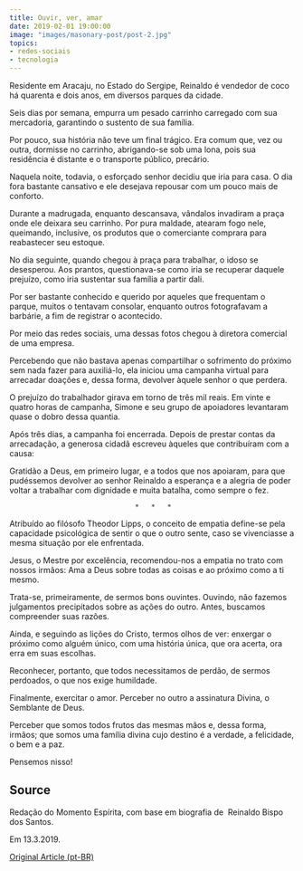 ```yaml
---
title: Ouvir, ver, amar
date: 2019-02-01 19:00:00
image: "images/masonary-post/post-2.jpg"
topics: 
- redes-sociais
- tecnologia
---
```


Residente em Aracaju, no Estado do Sergipe, Reinaldo é vendedor de coco há
quarenta e dois anos, em diversos parques da cidade.

Seis dias por semana, empurra um pesado carrinho carregado com sua mercadoria,
garantindo o sustento de sua família.

Por pouco, sua história não teve um final trágico. Era comum que, vez ou outra,
dormisse no carrinho, abrigando-se sob uma lona, pois sua residência é distante
e o transporte público, precário.

Naquela noite, todavia, o esforçado senhor decidiu que iria para casa. O dia
fora bastante cansativo e ele desejava repousar com um pouco mais de conforto.

Durante a madrugada, enquanto descansava, vândalos invadiram a praça onde ele
deixara seu carrinho. Por pura maldade, atearam fogo nele, queimando,
inclusive, os produtos que o comerciante comprara para reabastecer seu estoque.

No dia seguinte, quando chegou à praça para trabalhar, o idoso se desesperou.
Aos prantos, questionava-se como iria se recuperar daquele prejuízo, como iria
sustentar sua família a partir dali.

Por ser bastante conhecido e querido por aqueles que frequentam o parque,
muitos o tentavam consolar, enquanto outros fotografavam a barbárie, a fim de
registrar o acontecido.

Por meio das redes sociais, uma dessas fotos chegou à diretora comercial de uma
empresa.

Percebendo que não bastava apenas compartilhar o sofrimento do próximo sem nada
fazer para auxiliá-lo, ela iniciou uma campanha virtual para arrecadar doações
e, dessa forma, devolver àquele senhor o que perdera.

O prejuízo do trabalhador girava em torno de três mil reais. Em vinte e quatro
horas de campanha, Simone e seu grupo de apoiadores levantaram quase o dobro
dessa quantia.

Após três dias, a campanha foi encerrada. Depois de prestar contas da
arrecadação, a generosa cidadã escreveu àqueles que contribuíram com a causa:

Gratidão a Deus, em primeiro lugar, e a todos que nos apoiaram, para que
pudéssemos devolver ao senhor Reinaldo a esperança e a alegria de poder voltar
a trabalhar com dignidade e muita batalha, como sempre o fez.

                                   *   *   *

Atribuído ao filósofo Theodor Lipps, o conceito de empatia define-se pela
capacidade psicológica de sentir o que o outro sente, caso se vivenciasse a
mesma situação por ele enfrentada.

Jesus, o Mestre por excelência, recomendou-nos a empatia no trato com nossos
irmãos: Ama a Deus sobre todas as coisas e ao próximo como a ti mesmo.

Trata-se, primeiramente, de sermos bons ouvintes. Ouvindo, não fazemos
julgamentos precipitados sobre as ações do outro. Antes, buscamos compreender
suas razões.

Ainda, e seguindo as lições do Cristo, termos olhos de ver: enxergar o próximo
como alguém único, com uma história única, que ora acerta, ora erra em suas
escolhas.

Reconhecer, portanto, que todos necessitamos de perdão, de sermos perdoados, o
que nos exige humildade.

Finalmente, exercitar o amor. Perceber no outro a assinatura Divina, o
Semblante de Deus.

Perceber que somos todos frutos das mesmas mãos e, dessa forma, irmãos; que
somos uma família divina cujo destino é a verdade, a felicidade, o bem e a paz.

Pensemos nisso!

## Source
Redação do Momento Espírita, com base em
biografia de  Reinaldo Bispo dos Santos.

Em 13.3.2019.

[Original Article (pt-BR)](http://momento.com.br/pt/ler_texto.php?id=5687)
